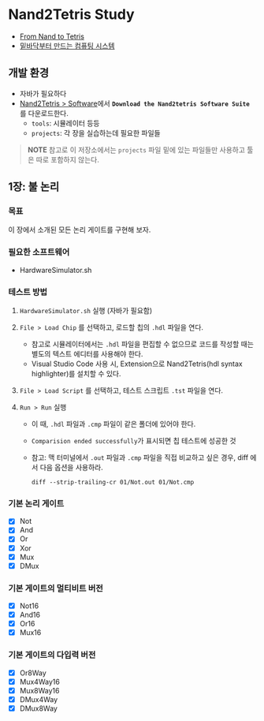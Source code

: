 # Nand2Tetris Study

- [From Nand to Tetris][Nand2Tetris_official_website]
- [밑바닥부터 만드는 컴퓨팅 시스템][Nand2Tetris_korean_book]

## 개발 환경

- 자바가 필요하다
- [Nand2Tetris > Software](https://www.nand2tetris.org/software)에서 **`Download the Nand2tetris Software Suite`** 를 다운로드한다.
  - `tools`: 시뮬레이터 등등
  - `projects`: 각 장을 실습하는데 필요한 파일들

> **NOTE** 참고로 이 저장소에서는 `projects` 파일 밑에 있는 파일들만 사용하고 툴은 따로 포함하지 않는다.

## 1장: 불 논리

### 목표

이 장에서 소개된 모든 논리 게이트를 구현해 보자.

### 필요한 소프트웨어

- HardwareSimulator.sh

### 테스트 방법

1. `HardwareSimulator.sh` 실행 (자바가 필요함)
2. `File > Load Chip` 를 선택하고, 로드할 칩의 `.hdl` 파일을 연다.
   - 참고로 시뮬레이터에서는 `.hdl` 파일을 편집할 수 없으므로 코드를 작성할 때는 별도의 텍스트 에디터를 사용해야 한다.
   - Visual Studio Code 사용 시, Extension으로 Nand2Tetris(hdl syntax highlighter)를 설치할 수 있다.
3. `File > Load Script` 를 선택하고, 테스트 스크립트 `.tst` 파일을 연다.
4. `Run > Run` 실행

   - 이 때, `.hdl` 파일과 `.cmp` 파일이 같은 폴더에 있어야 한다.
   - `Comparision ended successfully`가 표시되면 칩 테스트에 성공한 것
   - 참고: 맥 터미널에서 `.out` 파일과 `.cmp` 파일을 직접 비교하고 싶은 경우, diff 에서 다음 옵션을 사용하라.

     ```
     diff --strip-trailing-cr 01/Not.out 01/Not.cmp
     ```

### 기본 논리 게이트

- [x] Not
- [x] And
- [x] Or
- [x] Xor
- [x] Mux
- [x] DMux

### 기본 게이트의 멀티비트 버전

- [x] Not16
- [x] And16
- [x] Or16
- [x] Mux16

### 기본 게이트의 다입력 버전

- [x] Or8Way
- [x] Mux4Way16
- [x] Mux8Way16
- [x] DMux4Way
- [x] DMux8Way

[Nand2Tetris_official_website]: https://www.nand2tetris.org/
[Nand2Tetris_korean_book]: https://blog.insightbook.co.kr/2019/03/29/%EB%B0%91%EB%B0%94%EB%8B%A5%EB%B6%80%ED%84%B0-%EB%A7%8C%EB%93%9C%EB%8A%94-%EC%BB%B4%ED%93%A8%ED%8C%85-%EC%8B%9C%EC%8A%A4%ED%85%9C/
